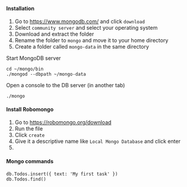 #### Installation

1. Go to https://www.mongodb.com/ and click `download`
1. Select `community server` and select your operating system
1. Download and extract the folder
1. Rename the folder to `mongo` and move it to your home directory
1. Create a folder called `mongo-data` in the same directory

Start MongoDB server

```shell
cd ~/mongo/bin
./mongod --dbpath ~/mongo-data
```

Open a console to the DB server (in another tab)

```shell
./mongo
```

#### Install Robomongo

1. Go to https://robomongo.org/download
2. Run the file
3. Click `create`
4. Give it a descriptive name like `Local Mongo Database` and click enter
5. 

#### Mongo commands

```
db.Todos.insert({ text: 'My first task' })
db.Todos.find()
```
